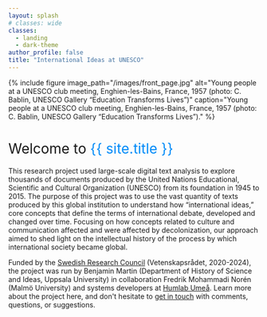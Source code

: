 ```yaml
---
layout: splash
# classes: wide
classes:
  - landing
  - dark-theme
author_profile: false
title: "International Ideas at UNESCO"
---
```


<style>
  h1 {
    font-weight: normal;
    font-size: 2em
  }
</style>

{% include figure image_path="/images/front_page.jpg" alt="Young people at a UNESCO club meeting, Enghien-les-Bains, France, 1957 (photo: C. Bablin, UNESCO Gallery “Education Transforms Lives”)" caption="Young people at a UNESCO club meeting, Enghien-les-Bains, France, 1957 (photo: C. Bablin, UNESCO Gallery “Education Transforms Lives”)." %}

# Welcome to <span style="color: rgba(0,139,248,1); ">{{ site.title }}</span>

This research project used large-scale digital text analysis to explore thousands of documents produced by the United Nations Educational, Scientific and Cultural Organization (UNESCO) from its foundation in 1945 to 2015. The purpose of this project was to use the vast quantity of texts produced by this global institution to understand how “international ideas,” core concepts that define the terms of international debate, developed and changed over time. Focusing on how concepts related to culture and communication affected and were affected by decolonization, our approach aimed to shed light on the intellectual history of the process by which international society became global.

Funded by the [Swedish Research Council](https://www.vr.se/english) (Vetenskapsrådet, 2020-2024), the project was run by Benjamin Martin (Department of History of Science and Ideas, Uppsala University) in collaboration Fredrik Mohammadi Norén (Malmö University) and systems developers at [Humlab Umeå](https://www.umu.se/en/humlab/). Learn more about the project here, and don't hesitate to [get in touch](mailto:benjamin.martin@idehist.uu.se) with comments, questions, or suggestions.
